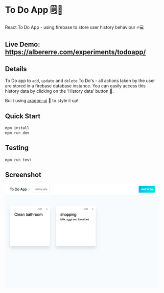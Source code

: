 # To Do App 🗒️📎
React To Do App - using firebase to store user history behaviour 🔥💻 

## Live Demo:  https://albererre.com/experiments/todoapp/

## Details 
To Do app to `add`, `update` and `delete` To Do's - all actions taken by the user are stored in a firebase database instance. You can easily access this history data by clicking on the 'History data' button 📖. 

Built using [aragon-ui](https://ui.aragon.org/)  🎨 to style it up!  

## Quick Start 
```
npm install
npm run dev 
``` 

## Testing 
```
npm run test 
``` 

## Screenshot

![example-screenshot](https://github.com/AlberErre/To-Do-App/blob/master/example-screenshot.png?raw=true)
